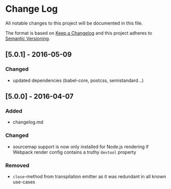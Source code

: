 # Change Log
All notable changes to this project will be documented in this file.

The format is based on [Keep a Changelog](http://keepachangelog.com/)
and this project adheres to [Semantic Versioning](http://semver.org/).

## [5.0.1] - 2016-05-09
### Changed
- updated dependencies (babel-core, postcss, semistandard...)

## [5.0.0] - 2016-04-07
### Added
- changelog.md 

### Changed
- sourcemap support is now only installed for Node.js rendering if Webpack render config contains a truthy `devtool` property

### Removed
- `close`-method from transpilation emitter as it was redundant in all known use-cases
